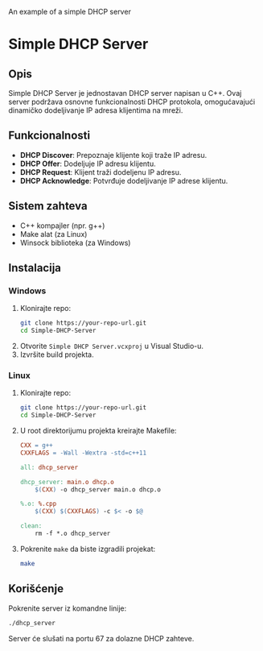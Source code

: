 An example of a simple DHCP server
# Simple DHCP Server

## Opis

Simple DHCP Server je jednostavan DHCP server napisan u C++. Ovaj server podržava osnovne funkcionalnosti DHCP protokola, omogućavajući dinamičko dodeljivanje IP adresa klijentima na mreži.

## Funkcionalnosti

- **DHCP Discover**: Prepoznaje klijente koji traže IP adresu.
- **DHCP Offer**: Dodeljuje IP adresu klijentu.
- **DHCP Request**: Klijent traži dodeljenu IP adresu.
- **DHCP Acknowledge**: Potvrđuje dodeljivanje IP adrese klijentu.

## Sistem zahteva

- C++ kompajler (npr. g++)
- Make alat (za Linux)
- Winsock biblioteka (za Windows)

## Instalacija

### Windows

1. Klonirajte repo:
   ```bash
   git clone https://your-repo-url.git
   cd Simple-DHCP-Server
   ```
2. Otvorite `Simple DHCP Server.vcxproj` u Visual Studio-u.
3. Izvršite build projekta.

### Linux

1. Klonirajte repo:
   ```bash
   git clone https://your-repo-url.git
   cd Simple-DHCP-Server
   ```
2. U root direktorijumu projekta kreirajte Makefile:
   ```Makefile
   CXX = g++
   CXXFLAGS = -Wall -Wextra -std=c++11

   all: dhcp_server

   dhcp_server: main.o dhcp.o
       $(CXX) -o dhcp_server main.o dhcp.o

   %.o: %.cpp
       $(CXX) $(CXXFLAGS) -c $< -o $@

   clean:
       rm -f *.o dhcp_server
   ```
3. Pokrenite `make` da biste izgradili projekat:
   ```bash
   make
   ```

## Korišćenje

Pokrenite server iz komandne linije:

```bash
./dhcp_server
```

Server će slušati na portu 67 za dolazne DHCP zahteve.

